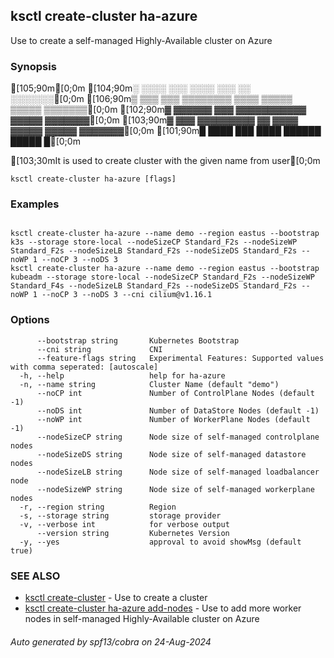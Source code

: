 ## ksctl create-cluster ha-azure

Use to create a self-managed Highly-Available cluster on Azure

### Synopsis

[105;90m[0;0m
[104;90m░  ░░░░  ░░░      ░░░░      ░░░        ░░  ░░░░░░░[0;0m
[106;90m▒  ▒▒▒  ▒▒▒  ▒▒▒▒▒▒▒▒  ▒▒▒▒  ▒▒▒▒▒  ▒▒▒▒▒  ▒▒▒▒▒▒▒[0;0m
[102;90m▓     ▓▓▓▓▓▓      ▓▓▓  ▓▓▓▓▓▓▓▓▓▓▓  ▓▓▓▓▓  ▓▓▓▓▓▓▓[0;0m
[103;90m▓  ▓▓▓  ▓▓▓▓▓▓▓▓▓  ▓▓  ▓▓▓▓  ▓▓▓▓▓  ▓▓▓▓▓  ▓▓▓▓▓▓▓[0;0m
[101;90m█  ████  ███      ████      ██████  █████        █[0;0m

[103;30mIt is used to create cluster with the given name from user[0;0m

```
ksctl create-cluster ha-azure [flags]
```

### Examples

```

ksctl create-cluster ha-azure --name demo --region eastus --bootstrap k3s --storage store-local --nodeSizeCP Standard_F2s --nodeSizeWP Standard_F2s --nodeSizeLB Standard_F2s --nodeSizeDS Standard_F2s --noWP 1 --noCP 3 --noDS 3
ksctl create-cluster ha-azure --name demo --region eastus --bootstrap kubeadm --storage store-local --nodeSizeCP Standard_F2s --nodeSizeWP Standard_F4s --nodeSizeLB Standard_F2s --nodeSizeDS Standard_F2s --noWP 1 --noCP 3 --noDS 3 --cni cilium@v1.16.1

```

### Options

```
      --bootstrap string       Kubernetes Bootstrap
      --cni string             CNI
      --feature-flags string   Experimental Features: Supported values with comma seperated: [autoscale]
  -h, --help                   help for ha-azure
  -n, --name string            Cluster Name (default "demo")
      --noCP int               Number of ControlPlane Nodes (default -1)
      --noDS int               Number of DataStore Nodes (default -1)
      --noWP int               Number of WorkerPlane Nodes (default -1)
      --nodeSizeCP string      Node size of self-managed controlplane nodes
      --nodeSizeDS string      Node size of self-managed datastore nodes
      --nodeSizeLB string      Node size of self-managed loadbalancer node
      --nodeSizeWP string      Node size of self-managed workerplane nodes
  -r, --region string          Region
  -s, --storage string         storage provider
  -v, --verbose int            for verbose output
      --version string         Kubernetes Version
  -y, --yes                    approval to avoid showMsg (default true)
```

### SEE ALSO

* [ksctl create-cluster](ksctl_create-cluster.md)	 - Use to create a cluster
* [ksctl create-cluster ha-azure add-nodes](ksctl_create-cluster_ha-azure_add-nodes.md)	 - Use to add more worker nodes in self-managed Highly-Available cluster on Azure

###### Auto generated by spf13/cobra on 24-Aug-2024
